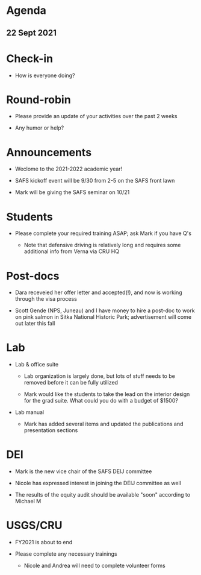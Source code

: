 # Agenda

## 22 Sept 2021


# Check-in

* How is everyone doing?


# Round-robin

* Please provide an update of your activities over the past 2 weeks

* Any humor or help? 


# Announcements

* Weclome to the 2021-2022 academic year!

* SAFS kickoff event will be 9/30 from 2-5 on the SAFS front lawn

* Mark will be giving the SAFS seminar on 10/21


# Students

* Please complete your required training ASAP; ask Mark if you have Q's

    - Note that defensive driving is relatively long and requires some additional info from Verna via CRU HQ


# Post-docs

* Dara receveied her offer letter and accepted(!), and now is working through the visa process

* Scott Gende (NPS, Juneau) and I have money to hire a post-doc to work on pink salmon in Sitka National Historic Park; advertisement will come out later this fall


# Lab

* Lab & office suite

    - Lab organization is largely done, but lots of stuff needs to be removed before it can be fully utilized
    
    - Mark would like the students to take the lead on the interior design for the grad suite. What could you do with a budget of $1500?

* Lab manual

    - Mark has added several items and updated the publications and presentation sections

# DEI

* Mark is the new vice chair of the SAFS DEIJ committee

* Nicole has expressed interest in joining the DEIJ committee as well

* The results of the equity audit should be available "soon" according to Michael M


# USGS/CRU

* FY2021 is about to end

* Please complete any necessary trainings

    - Nicole and Andrea will need to complete volunteer forms

